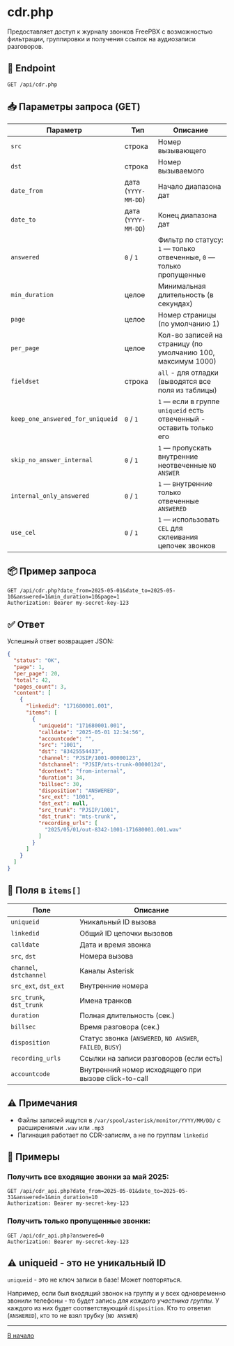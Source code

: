 # cdr.php

Предоставляет доступ к журналу звонков FreePBX с возможностью фильтрации, группировки и получения ссылок на аудиозаписи
разговоров.

## 🔗 Endpoint

```
GET /api/cdr.php
```

## 📥 Параметры запроса (GET)

| Параметр                         | Тип                 | Описание                                                             |
|----------------------------------|---------------------|----------------------------------------------------------------------|
| `src`                            | строка              | Номер вызывающего                                                    |
| `dst`                            | строка              | Номер вызываемого                                                    |
| `date_from`                      | дата (`YYYY-MM-DD`) | Начало диапазона дат                                                 |
| `date_to`                        | дата (`YYYY-MM-DD`) | Конец диапазона дат                                                  |
| `answered`                       | `0` / `1`           | Фильтр по статусу: `1` — только отвеченные, `0` — только пропущенные |
| `min_duration`                   | целое               | Минимальная длительность (в секундах)                                |
| `page`                           | целое               | Номер страницы (по умолчанию 1)                                      |
| `per_page`                       | целое               | Кол-во записей на страницу (по умолчанию 100, максимум 1000)         |
| `fieldset`                       | строка              | `all` - для отладки (выводятся все поля из таблицы)                  |
| `keep_one_answered_for_uniqueid` | `0` / `1`           | `1` — если в группе `uniqueid` есть отвеченный - оставить только его |
| `skip_no_answer_internal`        | `0` / `1`           | `1` — пропускать внутренние неотвеченные `NO ANSWER`                 |
| `internal_only_answered`         | `0` / `1`           | `1` — внутренние только отвеченные `ANSWERED`                        |
| `use_cel`                        | `0` / `1`           | `1` — использовать `CEL` для склеивания цепочек звонков              |

## 📦 Пример запроса

```http
GET /api/cdr.php?date_from=2025-05-01&date_to=2025-05-10&answered=1&min_duration=10&page=1
Authorization: Bearer my-secret-key-123
```

## ✅ Ответ

Успешный ответ возвращает JSON:

```json
{
  "status": "OK",
  "page": 1,
  "per_page": 20,
  "total": 42,
  "pages_count": 3,
  "content": [
    {
      "linkedid": "171680001.001",
      "items": [
        {
          "uniqueid": "171680001.001",
          "calldate": "2025-05-01 12:34:56",
          "accountcode": "",
          "src": "1001",
          "dst": "83425554433",
          "channel": "PJSIP/1001-00000123",
          "dstchannel": "PJSIP/mts-trunk-00000124",
          "dcontext": "from-internal",
          "duration": 34,
          "billsec": 30,
          "disposition": "ANSWERED",
          "src_ext": "1001",
          "dst_ext": null,
          "src_trunk": "PJSIP/1001",
          "dst_trunk": "mts-trunk",
          "recording_urls": [
            "2025/05/01/out-8342-1001-171680001.001.wav"
          ]
        }
      ]
    }
  ]
}
```

## 🔎 Поля в `items[]`

| Поле                     | Описание                                                  |
|--------------------------|-----------------------------------------------------------|
| `uniqueid`               | Уникальный ID вызова                                      |
| `linkedid`               | Общий ID цепочки вызовов                                  |
| `calldate`               | Дата и время звонка                                       |
| `src`, `dst`             | Номера вызова                                             |
| `channel`, `dstchannel`  | Каналы Asterisk                                           |
| `src_ext`, `dst_ext`     | Внутренние номера                                         |
| `src_trunk`, `dst_trunk` | Имена транков                                             |
| `duration`               | Полная длительность (сек.)                                |
| `billsec`                | Время разговора (сек.)                                    |
| `disposition`            | Статус звонка (`ANSWERED`, `NO ANSWER`, `FAILED`, `BUSY`) |
| `recording_urls`         | Ссылки на записи разговоров (если есть)                   |
| `accountcode`            | Внутренний номер исходящего при вызове click-to-call      |

## ⚠️ Примечания

- Файлы записей ищутся в `/var/spool/asterisk/monitor/YYYY/MM/DD/` с расширениями `.wav` или `.mp3`
- Пагинация работает по CDR-записям, а не по группам `linkedid`

## 🧰 Примеры

### Получить все входящие звонки за май 2025:

```http
GET /api/cdr_api.php?date_from=2025-05-01&date_to=2025-05-31&answered=1&min_duration=10
Authorization: Bearer my-secret-key-123
```

### Получить только пропущенные звонки:

```http
GET /api/cdr_api.php?answered=0
Authorization: Bearer my-secret-key-123
```

## ⚠️ uniqueid - это не уникальный ID

`uniqueid` - это не ключ записи в базе! Может повторяться.

Например, если был входящий звонок на группу и у всех одновременно звонили телефоны - то будет запись _для каждого
участника группы_. У каждого из них будет соответствующий `disposition`. Кто то ответил (`ANSWERED`), кто то не взял
трубку (`NO ANSWER`)

----
[В начало](../README.md)

